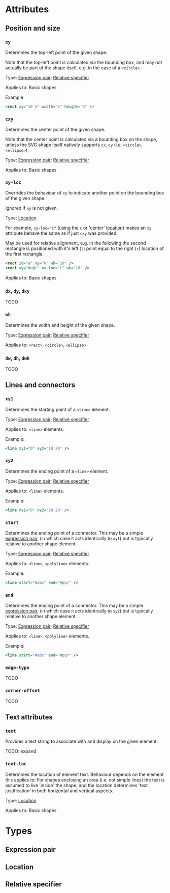 # Attributes

## Position and size

### `xy`
Determines the top-left point of the given shape.

Note that the top-left point is calculated via the bounding box, and may not actually be part of the shape itself, e.g. in the case of a `<circle>`.

Type: [Expression pair](#expression-pair); [Relative specifier](#relative-specifier)

Applies to: Basic shapes

Example
```xml
<rect xy="10 5" width="5" height="5" />
```

### `cxy`
Determines the center point of the given shape.

Note that the center point is calculated via a bounding box on the shape, unless the SVG shape itself natively supports `cx`, `cy` (i.e. `<circle>`, `<ellipse>`)

Type: [Expression pair](#expression-pair); [Relative specifier](#relative-specifier)

Applies to: Basic shapes

### `xy-loc`
Overrides the behaviour of `xy` to indicate another point on the bounding box of the given shape.

Ignored if `xy` is not given.

Type: [Location](#location)

For example, `xy-loc="c"` (using the `c` or 'center' [location](#location)) makes an `xy` attribute
behave the same as if just `cxy` was provided.

May be used for relative alignment, e.g. in the following the second rectangle is positioned with it's left (`l`) point equal to the right (`r`) location of the first rectangle.
```xml
<rect id="a" xy="0" wh="10" />
<rect xy="#a@r" xy-loc="l" wh="10" />
```

Applies to: Basic shapes

### `dx`, `dy`, `dxy`

TODO

### `wh`
Determines the width and height of the given shape.

Type: [Expression pair](#expression-pair); [Relative specifier](#relative-specifier)

Applies to: `<rect>`, `<circle>`, `<ellipse>`

### `dw`, `dh`, `dwh`

TODO

## Lines and connectors

### `xy1`
Determines the starting point of a `<line>` element.

Type: [Expression pair](#expression-pair); [Relative specifier](#relative-specifier)

Applies to: `<line>` elements.

Example:
```xml
<line xy1="0" xy2="10 20" />
```

### `xy2`
Determines the ending point of a `<line>` element.

Type: [Expression pair](#expression-pair); [Relative specifier](#relative-specifier)

Applies to: `<line>` elements.

Example:
```xml
<line xy1="0" xy2="10 20" />
```

### `start`
Determines the ending point of a connector.
This may be a simple [expression pair](#expression-pair), (in which case it acts identically to `xy1`) but is typically relative to another shape element.

Type: [Expression pair](#expression-pair); [Relative specifier](#relative-specifier)

Applies to: `<line>`, `<polyline>` elements.

Example:
```xml
<line start="#abc" end="#pqr" />
```

### `end`
Determines the ending point of a connector.
This may be a simple [expression pair](#expression-pair), (in which case it acts identically to `xy2`) but is typically relative to another shape element.

Type: [Expression pair](#expression-pair); [Relative specifier](#relative-specifier)

Applies to: `<line>`, `<polyline>` elements.

Example:
```xml
<line start="#abc" end="#pqr" />
```

### `edge-type`

TODO

### `corner-offset`

TODO

## Text attributes

### `text`
Provides a text string to associate with and display on the given element.

TODO: expand

### `text-loc`
Determines the location of element text. Behaviour depends on the element this applies to:
For shapes enclosing an area (i.e. not simple lines) the text is assumed to live 'inside' the shape,
and the location determines 'text justification' in both horizontal and vertical aspects.

Type: [Location](#location)

Applies to: Basic shapes

# Types

## Expression pair

## Location

## Relative specifier
